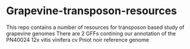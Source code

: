 # Grapevine-transposon-resources
This repo contains a number of resources for transposon based study of grapevine genomes
There are 2 GFFs contining our annotation of the PN40024 12x vitis vinifera cv Pniot noir reference genome
